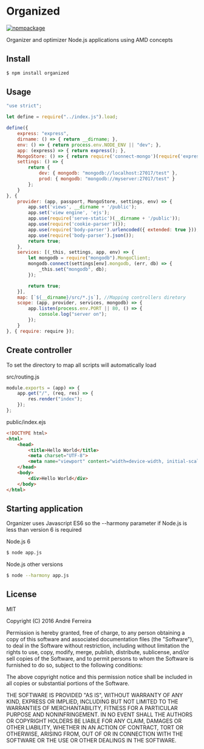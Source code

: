 # Organized

[![npmpackage](https://nodei.co/npm/organized.png?downloads=true&downloadRank=true&stars=true)](https://nodei.co/npm/organized/)

Organizer and optimizer Node.js applications using AMD concepts

## Install

```bash
$ npm install organized
```

## Usage

```js
"use strict";

let define = require("../index.js").load;

define({
    express: "express",
    dirname: () => { return __dirname; },
    env: () => { return process.env.NODE_ENV || "dev"; },
    app: (express) => { return express(); },
    MongoStore: () => { return require('connect-mongo')(require('express-session')); },
    settings: () => {
        return {
            dev: { mongodb: "mongodb://localhost:27017/test" },
            prod: { mongodb: "mongodb://myserver:27017/test" }
        };
    }
}, {
    provider: (app, passport, MongoStore, settings, env) => {
        app.set('views', __dirname + '/public');
        app.set('view engine', 'ejs');
        app.use(require('serve-static')(__dirname + '/public'));
        app.use(require('cookie-parser')());
        app.use(require('body-parser').urlencoded({ extended: true }));
        app.use(require('body-parser').json());
        return true;
    },
    services: [(_this, settings, app, env) => {
        let mongodb = require("mongodb").MongoClient;
        mongodb.connect(settings[env].mongodb, (err, db) => {
            _this.set("mongodb", db);
        });

        return true;
    }],
    map: [`${__dirname}/src/*.js`], //Mapping controllers diretory
    scope: (app, provider, services, mongodb) => {
        app.listen(process.env.PORT || 80, () => {
            console.log("server on");
        });
    }
}, { require: require });
```

## Create controller

To set the directory to map all scripts will automatically load

src/routing.js
```js
module.exports = (app) => {
    app.get("/", (req, res) => {
        res.render("index");
    });
};
```

public/index.ejs
```html
<!DOCTYPE html>
<html>
    <head>
        <title>Hello World</title>
        <meta charset="UTF-8">
        <meta name="viewport" content="width=device-width, initial-scale=1.0">
    </head>
    <body>
        <div>Hello World</div>
    </body>
</html>
```

## Starting application

Organizer uses Javascript ES6 so the --harmony parameter if Node.js is less than version 6 is required

Node.js 6
```bash
$ node app.js
```

Node.js other versions
```bash
$ node --harmony app.js
```

## License

  MIT

  Copyright (C) 2016 André Ferreira

  Permission is hereby granted, free of charge, to any person obtaining a copy of this software and associated documentation files (the "Software"), to deal in the Software without restriction, including without limitation the rights to use, copy, modify, merge, publish, distribute, sublicense, and/or sell copies of the Software, and to permit persons to whom the Software is furnished to do so, subject to the following conditions:

  The above copyright notice and this permission notice shall be included in all copies or substantial portions of the Software.

  THE SOFTWARE IS PROVIDED "AS IS", WITHOUT WARRANTY OF ANY KIND, EXPRESS OR IMPLIED, INCLUDING BUT NOT LIMITED TO THE WARRANTIES OF MERCHANTABILITY, FITNESS FOR A PARTICULAR PURPOSE AND NONINFRINGEMENT. IN NO EVENT SHALL THE AUTHORS OR COPYRIGHT HOLDERS BE LIABLE FOR ANY CLAIM, DAMAGES OR OTHER LIABILITY, WHETHER IN AN ACTION OF CONTRACT, TORT OR OTHERWISE, ARISING FROM, OUT OF OR IN CONNECTION WITH THE SOFTWARE OR THE USE OR OTHER DEALINGS IN THE SOFTWARE.
